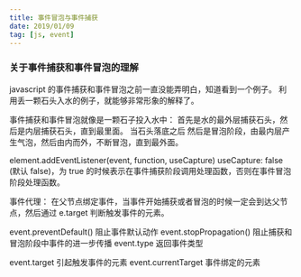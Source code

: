 ```yaml
---
title: 事件冒泡与事件捕获
date: 2019/01/09
tag: [js, event]
---
```


### 关于事件捕获和事件冒泡的理解
javascript 的事件捕获和事件冒泡之前一直没能弄明白，知道看到一个例子。
利用丢一颗石头入水的例子，就能够非常形象的解释了。


事件捕获和事件冒泡就像是一颗石子投入水中：
首先是水的最外层捕获石头，然后是内层捕获石头，直到最里面。
当石头落底之后
然后是冒泡阶段，由最内层产生气泡，然后由内而外，不断冒泡，直到最外面。

element.addEventListener(event, function, useCapture)
useCapture: false (默认 false)，为 true 的时候表示在事件捕获阶段调用处理函数，否则在事件冒泡阶段处理函数。


事件代理：
在父节点绑定事件，当事件开始捕获或者冒泡的时候一定会到达父节点，然后通过 e.target 判断触发事件的元素。

event.preventDefault() 阻止事件默认动作
event.stopPropagation() 阻止捕获和冒泡阶段中事件的进一步传播
event.type 返回事件类型

event.target 引起触发事件的元素
event.currentTarget 事件绑定的元素


